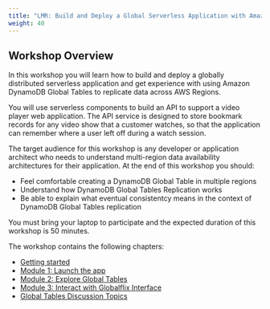 ```yaml
---
title: "LMR: Build and Deploy a Global Serverless Application with Amazon DynamoDB"
weight: 40
---
```


## Workshop Overview 

In this workshop you will learn how to build and deploy a globally distributed 
serverless application and get experience with using Amazon DynamoDB Global 
Tables to replicate data across AWS Regions. 

You will use serverless components to build an API to support a video player 
web application. The API service is designed to store bookmark records for 
any video show that a customer watches, so that the application can remember 
where a user left off during a watch session.

The target audience for this workshop is any developer or application architect 
who needs to understand multi-region data availability architectures for their
application. At the end of this workshop you should:

 * Feel comfortable creating a DynamoDB Global Table in multiple regions
 * Understand how DynamoDB Global Tables Replication works
 * Be able to explain what eventual consistentcy means in the context of DynamoDB Global Tables replication

You must bring your laptop to participate and the expected duration of this
workshop is 50 minutes.

The workshop contains the following chapters:

- [Getting started](getting_started/)
- [Module 1: Launch the app](/module_1/)
- [Module 2: Explore Global Tables](/module_2/)
- [Module 3: Interact with Globalflix Interface](/module_3/)
- [Global Tables Discussion Topics](/gt_discussion/)
